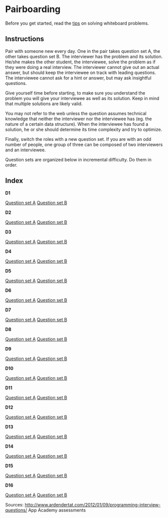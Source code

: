 # Pairboarding

Before you get started, read the [tips][tips] on solving whiteboard
problems.

[tips]: tips.md

## Instructions

Pair with someone new every day. One in the pair takes question set A,
the other takes question set B. The interviewer has the problem and
its solution. He/she makes the other student, the interviewee, solve
the problem as if they were doing a real interview. The interviewer
cannot give out an actual answer, but should keep the interviewee on
track with leading questions. The interviewee cannot ask for a hint or
answer, but may ask insightful questions.

Give yourself time before starting, to make sure you understand the
problem you will give your interviewee as well as its solution. Keep
in mind that multiple solutions are likely valid.

You may not refer to the web unless the question assumes technical
knowledge that neither the interviewer nor the interviewee has
(eg. the nature of a certain data structure). When the interviewee has
found a solution, he or she should determine its time complexity and
try to optimize.

Finally, switch the roles with a new question set. If you are with an
odd number of people, one group of three can be composed of two
interviewers and an interviewee.

Question sets are organized below in incremental difficulty. Do them
in order.

## Index

**D1**

[Question set A](./questions/01A.md)
[Question set B](./questions/01B.md)

**D2**

[Question set A](./questions/02A.md)
[Question set B](./questions/02B.md)

**D3**

[Question set A](./questions/03A.md)
[Question set B](./questions/03B.md)

**D4**

[Question set A](./questions/04A.md)
[Question set B](./questions/04B.md)

**D5**

[Question set A](./questions/05A.md)
[Question set B](./questions/05B.md)

**D6**

[Question set A](./questions/06A.md)
[Question set B](./questions/06B.md)

**D7**

[Question set A](./questions/07A.md)
[Question set B](./questions/07B.md)

**D8**

[Question set A](./questions/08A.md)
[Question set B](./questions/08B.md)

**D9**

[Question set A](./questions/09A.md)
[Question set B](./questions/09B.md)

**D10**

[Question set A](./questions/10A.md)
[Question set B](./questions/10B.md)

**D11**

[Question set A](./questions/11A.md)
[Question set B](./questions/11B.md)

**D12**

[Question set A](./questions/12A.md)
[Question set B](./questions/12B.md)

**D13**

[Question set A](./questions/13A.md)
[Question set B](./questions/13B.md)

**D14**

[Question set A](./questions/14A.md)
[Question set B](./questions/14B.md)

**D15**

[Question set A](./questions/15A.md)
[Question set B](./questions/15B.md)

**D16**

[Question set A](./questions/16A.md)
[Question set B](./questions/16B.md)

Sources:
http://www.ardendertat.com/2012/01/09/programming-interview-questions/
App Academy assessments
